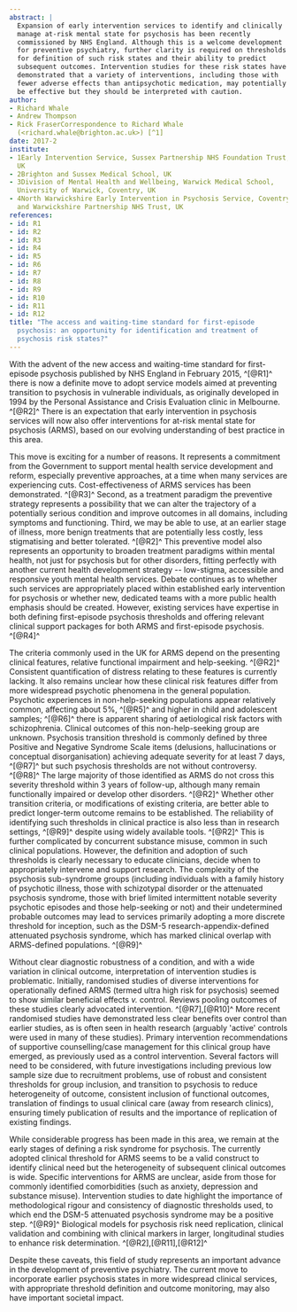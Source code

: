 ```yaml
---
abstract: |
  Expansion of early intervention services to identify and clinically
  manage at-risk mental state for psychosis has been recently
  commissioned by NHS England. Although this is a welcome development
  for preventive psychiatry, further clarity is required on thresholds
  for definition of such risk states and their ability to predict
  subsequent outcomes. Intervention studies for these risk states have
  demonstrated that a variety of interventions, including those with
  fewer adverse effects than antipsychotic medication, may potentially
  be effective but they should be interpreted with caution.
author:
- Richard Whale
- Andrew Thompson
- Rick FraserCorrespondence to Richard Whale
  (<richard.whale@brighton.ac.uk>) [^1]
date: 2017-2
institute:
- 1Early Intervention Service, Sussex Partnership NHS Foundation Trust,
  UK
- 2Brighton and Sussex Medical School, UK
- 3Division of Mental Health and Wellbeing, Warwick Medical School,
  University of Warwick, Coventry, UK
- 4North Warwickshire Early Intervention in Psychosis Service, Coventry
  and Warwickshire Partnership NHS Trust, UK
references:
- id: R1
- id: R2
- id: R3
- id: R4
- id: R5
- id: R6
- id: R7
- id: R8
- id: R9
- id: R10
- id: R11
- id: R12
title: "The access and waiting-time standard for first-episode
  psychosis: an opportunity for identification and treatment of
  psychosis risk states?"
---
```


With the advent of the new access and waiting-time standard for
first-episode psychosis published by NHS England in February 2015,
^[@R1]^ there is now a definite move to adopt service models aimed at
preventing transition to psychosis in vulnerable individuals, as
originally developed in 1994 by the Personal Assistance and Crisis
Evaluation clinic in Melbourne. ^[@R2]^ There is an expectation that
early intervention in psychosis services will now also offer
interventions for at-risk mental state for psychosis (ARMS), based on
our evolving understanding of best practice in this area.

This move is exciting for a number of reasons. It represents a
commitment from the Government to support mental health service
development and reform, especially preventive approaches, at a time when
many services are experiencing cuts. Cost-effectiveness of ARMS services
has been demonstrated. ^[@R3]^ Second, as a treatment paradigm the
preventive strategy represents a possibility that we can alter the
trajectory of a potentially serious condition and improve outcomes in
all domains, including symptoms and functioning. Third, we may be able
to use, at an earlier stage of illness, more benign treatments that are
potentially less costly, less stigmatising and better tolerated. ^[@R2]^
This preventive model also represents an opportunity to broaden
treatment paradigms within mental health, not just for psychosis but for
other disorders, fitting perfectly with another current health
development strategy -- low-stigma, accessible and responsive youth
mental health services. Debate continues as to whether such services are
appropriately placed within established early intervention for psychosis
or whether new, dedicated teams with a more public health emphasis
should be created. However, existing services have expertise in both
defining first-episode psychosis thresholds and offering relevant
clinical support packages for both ARMS and first-episode psychosis.
^[@R4]^

The criteria commonly used in the UK for ARMS depend on the presenting
clinical features, relative functional impairment and help-seeking.
^[@R2]^ Consistent quantification of distress relating to these features
is currently lacking. It also remains unclear how these clinical risk
features differ from more widespread psychotic phenomena in the general
population. Psychotic experiences in non-help-seeking populations appear
relatively common, affecting about 5%, ^[@R5]^ and higher in child and
adolescent samples; ^[@R6]^ there is apparent sharing of aetiological
risk factors with schizophrenia. Clinical outcomes of this
non-help-seeking group are unknown. Psychosis transition threshold is
commonly defined by three Positive and Negative Syndrome Scale items
(delusions, hallucinations or conceptual disorganisation) achieving
adequate severity for at least 7 days, ^[@R7]^ but such psychosis
thresholds are not without controversy. ^[@R8]^ The large majority of
those identified as ARMS do not cross this severity threshold within 3
years of follow-up, although many remain functionally impaired or
develop other disorders. ^[@R2]^ Whether other transition criteria, or
modifications of existing criteria, are better able to predict
longer-term outcome remains to be established. The reliability of
identifying such thresholds in clinical practice is also less than in
research settings, ^[@R9]^ despite using widely available tools. ^[@R2]^
This is further complicated by concurrent substance misuse, common in
such clinical populations. However, the definition and adoption of such
thresholds is clearly necessary to educate clinicians, decide when to
appropriately intervene and support research. The complexity of the
psychosis sub-syndrome groups (including individuals with a family
history of psychotic illness, those with schizotypal disorder or the
attenuated psychosis syndrome, those with brief limited intermittent
notable severity psychotic episodes and those help-seeking or not) and
their undetermined probable outcomes may lead to services primarily
adopting a more discrete threshold for inception, such as the DSM-5
research-appendix-defined attenuated psychosis syndrome, which has
marked clinical overlap with ARMS-defined populations. ^[@R9]^

Without clear diagnostic robustness of a condition, and with a wide
variation in clinical outcome, interpretation of intervention studies is
problematic. Initially, randomised studies of diverse interventions for
operationally defined ARMS (termed ultra high risk for psychosis) seemed
to show similar beneficial effects *v.* control. Reviews pooling
outcomes of these studies clearly advocated intervention. ^[@R7],[@R10]^
More recent randomised studies have demonstrated less clear benefits
over control than earlier studies, as is often seen in health research
(arguably 'active' controls were used in many of these studies). Primary
intervention recommendations of supportive counselling/case management
for this clinical group have emerged, as previously used as a control
intervention. Several factors will need to be considered, with future
investigations including previous low sample size due to recruitment
problems, use of robust and consistent thresholds for group inclusion,
and transition to psychosis to reduce heterogeneity of outcome,
consistent inclusion of functional outcomes, translation of findings to
usual clinical care (away from research clinics), ensuring timely
publication of results and the importance of replication of existing
findings.

While considerable progress has been made in this area, we remain at the
early stages of defining a risk syndrome for psychosis. The currently
adopted clinical threshold for ARMS seems to be a valid construct to
identify clinical need but the heterogeneity of subsequent clinical
outcomes is wide. Specific interventions for ARMS are unclear, aside
from those for commonly identified comorbidities (such as anxiety,
depression and substance misuse). Intervention studies to date highlight
the importance of methodological rigour and consistency of diagnostic
thresholds used, to which end the DSM-5 attenuated psychosis syndrome
may be a positive step. ^[@R9]^ Biological models for psychosis risk
need replication, clinical validation and combining with clinical
markers in larger, longitudinal studies to enhance risk determination.
^[@R2],[@R11],[@R12]^

Despite these caveats, this field of study represents an important
advance in the development of preventive psychiatry. The current move to
incorporate earlier psychosis states in more widespread clinical
services, with appropriate threshold definition and outcome monitoring,
may also have important societal impact.

[^1]: **Richard Whale** is Principal Lecturer at Brighton and Sussex
    Medical School and a Consultant Psychiatrist with the Early
    Intervention Services at Sussex Partnership NHS Foundation Trust.
    **Andrew Thompson** is Associate Clinical Professor in Psychiatry at
    the University of Warwick and a Consultant Psychiatrist in the North
    Warwickshire Early Intervention in Psychosis Service. **Rick
    Fraser** is Honorary Senior Lecturer at Brighton and Sussex Medical
    School and Lead Psychiatrist with the Early Intervention Services at
    Sussex Partnership NHS Foundation Trust.
